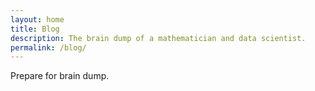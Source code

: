 ```yaml
---
layout: home
title: Blog
description: The brain dump of a mathematician and data scientist.
permalink: /blog/
---
```


Prepare for brain dump.
